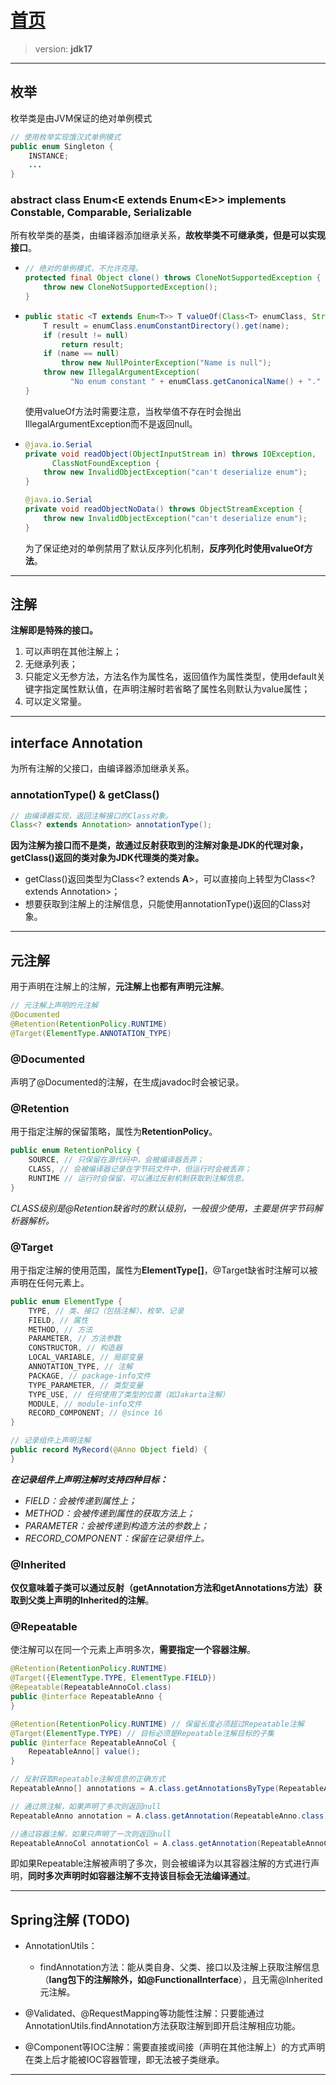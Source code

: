 # [首页](/blog/)

> version: **jdk17**

***

## 枚举

枚举类是由JVM保证的绝对单例模式

```java
// 使用枚举实现饿汉式单例模式
public enum Singleton {
    INSTANCE;
    ...
}
```

### abstract class **Enum**\<E extends **Enum**\<E\>\> implements Constable, Comparable<E>, Serializable

所有枚举类的基类，由编译器添加继承关系，**故枚举类不可继承类，但是可以实现接口**。

- ```java
  // 绝对的单例模式，不允许克隆。
  protected final Object clone() throws CloneNotSupportedException {
      throw new CloneNotSupportedException();
  }
  ```

- ```java
  public static <T extends Enum<T>> T valueOf(Class<T> enumClass, String name) {
      T result = enumClass.enumConstantDirectory().get(name);
      if (result != null)
          return result;
      if (name == null)
          throw new NullPointerException("Name is null");
      throw new IllegalArgumentException(
            "No enum constant " + enumClass.getCanonicalName() + "." + name);
  }
  ```
  使用valueOf方法时需要注意，当枚举值不存在时会抛出IllegalArgumentException而不是返回null。

- ```java
  @java.io.Serial
  private void readObject(ObjectInputStream in) throws IOException,
        ClassNotFoundException {
      throw new InvalidObjectException("can't deserialize enum");
  }

  @java.io.Serial
  private void readObjectNoData() throws ObjectStreamException {
      throw new InvalidObjectException("can't deserialize enum");
  }
  ```
  为了保证绝对的单例禁用了默认反序列化机制，**反序列化时使用valueOf方法**。

***

## 注解

**注解即是特殊的接口。**

1. 可以声明在其他注解上；
2. 无继承列表；
3. 只能定义无参方法，方法名作为属性名，返回值作为属性类型，使用default关键字指定属性默认值，在声明注解时若省略了属性名则默认为value属性；
4. 可以定义常量。

***

## interface **Annotation**

为所有注解的父接口，由编译器添加继承关系。

### annotationType() & getClass()

```java
// 由编译器实现，返回注解接口的Class对象。
Class<? extends Annotation> annotationType();
```

**因为注解为接口而不是类，故通过反射获取到的注解对象是JDK的代理对象，getClass()返回的类对象为JDK代理类的类对象。**

- getClass()返回类型为Class<? extends **A**>，可以直接向上转型为Class<? extends Annotation>；
- 想要获取到注解上的注解信息，只能使用annotationType()返回的Class对象。

***

## 元注解

用于声明在注解上的注解，**元注解上也都有声明元注解**。

```java
// 元注解上声明的元注解
@Documented
@Retention(RetentionPolicy.RUNTIME)
@Target(ElementType.ANNOTATION_TYPE)
```

### @Documented

声明了@Documented的注解，在生成javadoc时会被记录。

### @Retention

用于指定注解的保留策略，属性为**RetentionPolicy**。

```java
public enum RetentionPolicy {
    SOURCE, // 只保留在源代码中，会被编译器丢弃；
    CLASS, // 会被编译器记录在字节码文件中，但运行时会被丢弃；
    RUNTIME // 运行时会保留，可以通过反射机制获取到注解信息。
}
```
*CLASS级别是@Retention缺省时的默认级别，一般很少使用，主要是供字节码解析器解析。*

### @Target

用于指定注解的使用范围，属性为**ElementType\[\]**，@Target缺省时注解可以被声明在任何元素上。

```java
public enum ElementType {
    TYPE, // 类、接口（包括注解）、枚举、记录
    FIELD, // 属性
    METHOD, // 方法
    PARAMETER, // 方法参数
    CONSTRUCTOR, // 构造器
    LOCAL_VARIABLE, // 局部变量
    ANNOTATION_TYPE, // 注解
    PACKAGE, // package-info文件
    TYPE_PARAMETER, // 类型变量
    TYPE_USE, // 任何使用了类型的位置（如Jakarta注解）
    MODULE, // module-info文件
    RECORD_COMPONENT; // @since 16
}
```

```java
// 记录组件上声明注解
public record MyRecord(@Anno Object field) {
}
```

***在记录组件上声明注解时支持四种目标：***
- *FIELD：会被传递到属性上；*
- *METHOD：会被传递到属性的获取方法上；*
- *PARAMETER：会被传递到构造方法的参数上；*
- *RECORD_COMPONENT：保留在记录组件上。*

### @Inherited

**仅仅意味着子类可以通过反射（getAnnotation方法和getAnnotations方法）获取到父类上声明的Inherited的注解**。

### @Repeatable

使注解可以在同一个元素上声明多次，**需要指定一个容器注解**。

```java
@Retention(RetentionPolicy.RUNTIME)
@Target({ElementType.TYPE, ElementType.FIELD})
@Repeatable(RepeatableAnnoCol.class)
public @interface RepeatableAnno {
}

@Retention(RetentionPolicy.RUNTIME) // 保留长度必须超过Repeatable注解
@Target(ElementType.TYPE) // 目标必须是Repeatable注解目标的子集
public @interface RepeatableAnnoCol {
    RepeatableAnno[] value();
}
```

```java
// 反射获取Repeatable注解信息的正确方式
RepeatableAnno[] annotations = A.class.getAnnotationsByType(RepeatableAnno.class);

// 通过原注解，如果声明了多次则返回null
RepeatableAnno annotation = A.class.getAnnotation(RepeatableAnno.class); 

//通过容器注解，如果只声明了一次则返回null
RepeatableAnnoCol annotationCol = A.class.getAnnotation(RepeatableAnnoCol.class); 
```
即如果Repeatable注解被声明了多次，则会被编译为以其容器注解的方式进行声明，**同时多次声明时如容器注解不支持该目标会无法编译通过**。

***

## **Spring注解 (TODO)**

- AnnotationUtils：
  - findAnnotation方法：能从类自身、父类、接口以及注解上获取注解信息（**lang包下的注解除外，如@FunctionalInterface**），且无需@Inherited元注解。

- @Validated、@RequestMapping等功能性注解：只要能通过AnnotationUtils.findAnnotation方法获取注解到即开启注解相应功能。

- @Component等IOC注解：需要直接或间接（声明在其他注解上）的方式声明在类上后才能被IOC容器管理，即无法被子类继承。

***